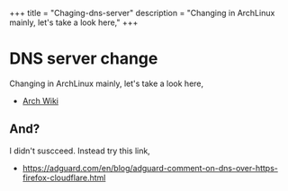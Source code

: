 +++
title = "Chaging-dns-server"
description = "Changing in ArchLinux mainly, let's take a look here,"
+++

# DNS server change

Changing in ArchLinux mainly, let's take a look here,

- [Arch Wiki](https://wiki.archlinux.org/title/Domain_name_resolution#Overwriting_of_/etc/resolv.conf)

## And?

I didn't suscceed. Instead try this link,

- <https://adguard.com/en/blog/adguard-comment-on-dns-over-https-firefox-cloudflare.html>

